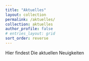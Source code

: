 ```yaml
---
title: "Aktuelles"
layout: collection
permalink: /aktuelles/
collection: aktuelles
author_profile: false
# entries_layout: grid
sort_order: reverse
---
```


Hier findest Die aktuellen Neuigkeiten